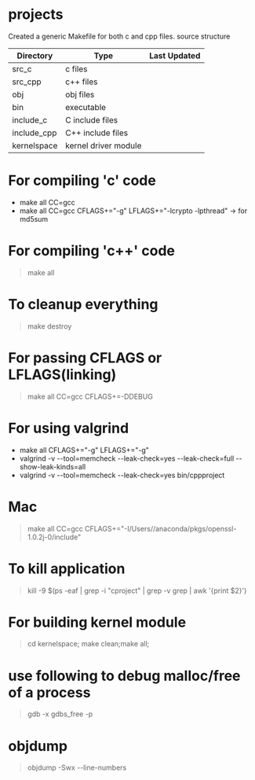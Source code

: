 #  projects
Created a generic Makefile for both c and cpp files.
source structure

|Directory|Type|Last Updated|
|---|---|---|
|src_c | c files|
|src_cpp | c++ files|
|obj | obj files  |
|bin | executable |
|include_c | C include files |
|include_cpp | C++ include files |
|kernelspace | kernel driver module|

# For compiling 'c' code
- make all CC=gcc
- make all CC=gcc CFLAGS+="-g" LFLAGS+="-lcrypto -lpthread" -> for md5sum
# For compiling 'c++' code
> make all
# To cleanup everything
> make destroy 
# For passing CFLAGS or LFLAGS(linking)
> make all CC=gcc CFLAGS+=-DDEBUG
# For using valgrind
- make all CFLAGS+="-g" LFLAGS+="-g"
- valgrind -v --tool=memcheck --leak-check=yes --leak-check=full --show-leak-kinds=all 
- valgrind -v --tool=memcheck --leak-check=yes bin/cppproject
# Mac
> make all CC=gcc CFLAGS+="-I/Users/<username>/anaconda/pkgs/openssl-1.0.2j-0/include"
# To kill application
> kill -9 $(ps -eaf | grep -i "cproject" | grep -v grep | awk '{print $2}')
# For building kernel module
> cd kernelspace; make clean;make all;
# use following to debug malloc/free of a process
> gdb -x gdbs_free -p <pid>
# objdump
> objdump -Swx --line-numbers <object>


